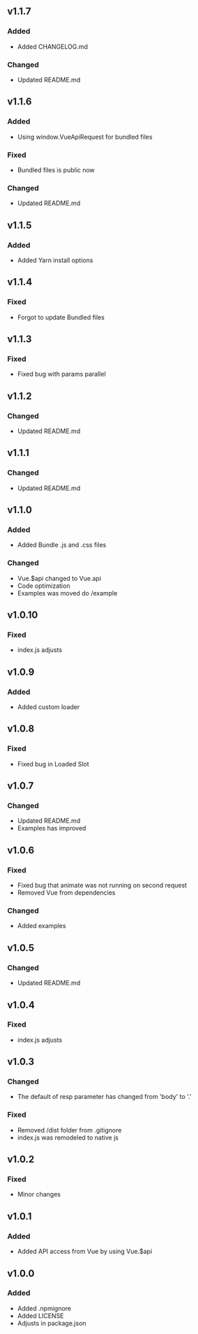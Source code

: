 ## v1.1.7

### Added
- Added CHANGELOG.md

### Changed
- Updated README.md

## v1.1.6

### Added
- Using window.VueApiRequest for bundled files

### Fixed
- Bundled files is public now

### Changed
- Updated README.md

## v1.1.5

### Added
- Added Yarn install options

## v1.1.4

### Fixed
- Forgot to update Bundled files

## v1.1.3

### Fixed
- Fixed bug with params parallel

## v1.1.2

### Changed
- Updated README.md

## v1.1.1

### Changed
- Updated README.md

## v1.1.0

### Added
- Added Bundle .js and .css files

### Changed
- Vue.$api changed to Vue.api
- Code optimization
- Examples was moved do /example

## v1.0.10

### Fixed
- index.js adjusts

## v1.0.9

### Added
- Added custom loader

## v1.0.8

### Fixed
- Fixed bug in Loaded Slot

## v1.0.7

### Changed
- Updated README.md
- Examples has improved

## v1.0.6

### Fixed
- Fixed bug that animate was not running on second request
- Removed Vue from dependencies

### Changed
- Added examples

## v1.0.5

### Changed
- Updated README.md

## v1.0.4

### Fixed
- index.js adjusts

## v1.0.3

### Changed
- The default of resp parameter has changed from 'body' to '.'

### Fixed
- Removed /dist folder from .gitignore
- index.js was remodeled to native js

## v1.0.2

### Fixed
- Minor changes

## v1.0.1

### Added
- Added API access from Vue by using Vue.$api

## v1.0.0

### Added
- Added .npmignore
- Added LICENSE
- Adjusts in package.json
